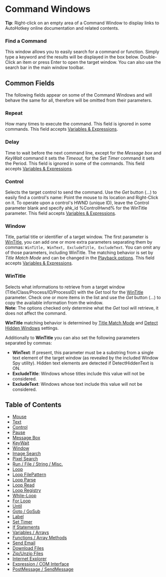 ﻿# Command Windows

**Tip**: Right-click on an empty area of a Command Window to display links to AutoHotkey online documentation and related contents.

### Find a Command

This window allows you to easily search for a command or function. Simply type a keyword and the results will be displayed in the box below. Double-Click an item or press Enter to open the target window. You can also use the search bar in the main window toolbar.

## Common Fields

The following fields appear on some of the Command Windows and will behave the same for all, therefore will be omitted from their parameters.

### Repeat

How many times to execute the command. This field is ignored in some commands. This field accepts [Variables & Expressions](Variables.html).

### Delay

Time to wait before the next command line, except for the *Message box* and *KeyWait* command it sets the *Timeout*, for the *Set Timer* command it sets the Period. This field is ignored in some of the commands. This field accepts [Variables & Expressions](Variables.html).

### Control

Selects the target control to send the command. Use the *Get* button (...) to easily find a control's name: Point the mouse to its location and Right-Click on it. To operate upon a control's HWND (unique ID), leave the Control parameter blank and specify ahk_id %ControlHwnd% for the WinTitle parameter. This field accepts [Variables & Expressions](Variables.html).

### Window

Title, partial title or identifier of a target window. The first parameter is [WinTitle](http://autohotkey.com/docs/misc/WinTitle.htm), you can add one or more extra parameters separating them by commas: `WinTitle, WinText, ExcludeTitle, ExcludeText`. You can omit any of those parameters, including WinTitle. The matching behavior is set by *Title Match Mode* and can be changed in the [Playback options](Playback.html#playback-options). This field accepts [Variables & Expressions](Variables.html).  

### WinTitle

Selects what informations to retrieve from a target window (Title/Class/Process/ID/ProcessID) with the *Get* tool for the [WinTitle](http://autohotkey.com/docs/misc/WinTitle.htm) parameter. Check one or more items in the list and use the *Get* button (...) to copy the available information from the window.  
**Note**: The options checked only determine what the *Get* tool will retrieve, it does not affect the command.

**WinTitle** matching behavior is determined by [Title Match Mode](Playback.html#title-match-mode) and [Detect Hidden Windows](Playback.html#detect-hidden-windows) settings.

Additionally to **WinTitle** you can also set the following parameters separated by commas:

* **WinText**: If present, this parameter must be a substring from a single text element of the target window (as revealed by the included Window Spy utility). Hidden text elements are detected if DetectHiddenText is ON.
* **ExcludeTitle**: Windows whose titles include this value will not be considered.
* **ExcludeText**: Windows whose text include this value will not be considered.


## Table of Contents

* [Mouse](Commands/Mouse.html)
* [Text](Commands/Text.html)
* [Control](Commands/Control.html)
* [Pause](Commands/Pause.html)
* [Message Box](Commands/Message_Box.html)
* [KeyWait](Commands/KeyWait.html)
* [Window](Commands/Window.html)
* [Image Search](Commands/Image_Search.html)
* [Pixel Search](Commands/Pixel_Search.html)
* [Run / File / String / Misc.](Commands/Run.html)
* [Loop](Commands/Loop.html)
* [Loop FilePattern](Commands/Loop_FilePattern.html)
* [Loop Parse](Commands/Loop_Parse.html)
* [Loop Read](Commands/Loop_Read.html)
* [Loop Registry](Commands/Loop_Registry.html)
* [While-Loop](Commands/While_Loop.html)
* [For Loop](Commands/For_Loop.html)
* [Until](Commands/Until.html)
* [Goto / GoSub](Commands/Goto_and_GoSub.html)
* [Label](Commands/Label.html)
* [Set Timer](Commands/Set_Timer.html)
* [If Statements](Commands/If_Statements.html)
* [Variables / Arrays](Commands/Variables.html)
* [Functions / Array Methods](Commands/Functions.html)
* [Send Email](Commands/Send_Email.html)
* [Download Files](Commands/Download_Files.html)
* [Zip/Unzip Files](Commands/Zip_Files.html)
* [Internet Explorer](Commands/Internet_Explorer.html)
* [Expression / COM Interface](Commands/Expression.html)
* [PostMessage / SendMessage](Commands/PostMessage_and_SendMessage.html)

